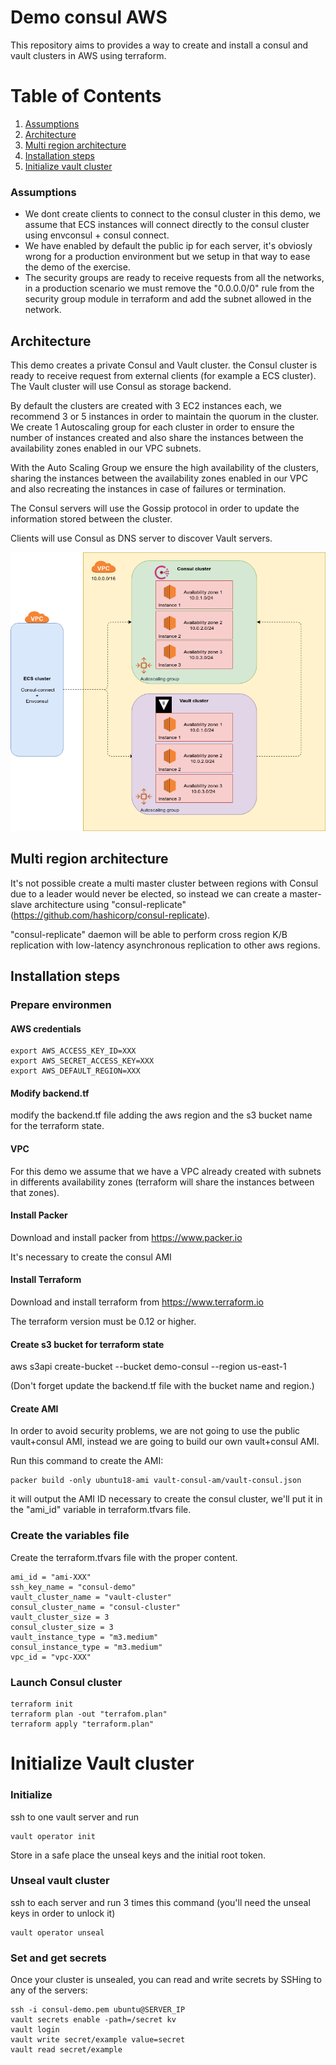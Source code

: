 # Demo consul AWS

This repository aims to provides a way to create and install a consul and vault clusters in AWS using terraform.

# Table of Contents
1. [Assumptions](#Assumptions)
2. [Architecture](#architecture)
3. [Multi region architecture](#multi-region-architecture)
4. [Installation steps](#installation-steps)
5. [Initialize vault cluster](#initialize-vault-cluster
)


### Assumptions

* We dont create clients to connect to the consul cluster in this demo, we assume that ECS instances will connect directly to the consul cluster using envconsul + consul connect.
* We have enabled by default the public ip for each server, it's obviosly wrong for a production environment but we setup in that way to ease the demo of the exercise.
* The security groups are ready to receive requests from all the networks, in a production scenario we must remove the "0.0.0.0/0" rule from the security group module in terraform and add the subnet allowed 
in the network.

## Architecture

This demo creates a private Consul and Vault cluster. the Consul cluster is ready to receive request from external clients (for example a ECS cluster).
The Vault cluster will use Consul as storage backend. 

By default the clusters are created with 3 EC2 instances each, we recommend 3 or 5 instances in order to maintain the quorum in the cluster. We create 1 Autoscaling group
for each cluster in order to ensure the number of instances created and also share the instances between the availability zones enabled in our VPC subnets.

With the Auto Scaling Group we ensure the high availability of the clusters, sharing the instances between the availability zones enabled in our VPC and also recreating the 
instances in case of failures or termination.

The Consul servers will use the Gossip protocol in order to update the information stored between the cluster.

Clients will use Consul as DNS server to discover Vault servers.

![Schema](.docs/arch.png)

## Multi region architecture

It's not possible create a multi master cluster between regions with Consul due to a leader would never be elected, so instead we can create a master-slave architecture using "consul-replicate" (https://github.com/hashicorp/consul-replicate).

"consul-replicate" daemon will be able to perform cross region K/B replication with low-latency asynchronous replication to other aws regions.

## Installation steps



### Prepare environmen

#### AWS credentials

```
export AWS_ACCESS_KEY_ID=XXX
export AWS_SECRET_ACCESS_KEY=XXX
export AWS_DEFAULT_REGION=XXX

```

#### Modify backend.tf

modify the backend.tf file adding the aws region and the s3 bucket name for the terraform state.

#### VPC

For this demo we assume that we have a VPC already created with subnets in differents availability zones (terraform will share the instances between that zones).

#### Install Packer

Download and install packer from https://www.packer.io

It's necessary to create the consul AMI

#### Install Terraform

Download and install terraform from https://www.terraform.io

The terraform version must be 0.12 or higher.


#### Create s3 bucket for terraform state

aws s3api create-bucket --bucket demo-consul --region us-east-1

(Don't forget update the backend.tf file with the bucket name and region.)

#### Create AMI

In order to avoid security problems, we are not going to use the public vault+consul AMI, instead we are going to build our own vault+consul AMI.

Run this command to create the AMI:

```
packer build -only ubuntu18-ami vault-consul-am/vault-consul.json
```

it will output the AMI ID necessary to create the consul cluster, we'll put it in the "ami_id" variable in terraform.tfvars file.

### Create the variables file

Create the terraform.tfvars file with the proper content.

```
ami_id = "ami-XXX"
ssh_key_name = "consul-demo"
vault_cluster_name = "vault-cluster"
consul_cluster_name = "consul-cluster"
vault_cluster_size = 3
consul_cluster_size = 3
vault_instance_type = "m3.medium"
consul_instance_type = "m3.medium"
vpc_id = "vpc-XXX"
```

### Launch Consul cluster


```
terraform init
terraform plan -out "terrafom.plan"
terraform apply "terraform.plan"
```

# Initialize Vault cluster

### Initialize
ssh to one vault server and run
```
vault operator init
```

Store in a safe place the unseal keys and the initial root token.

### Unseal vault cluster

ssh to each server and run 3 times this command (you'll need the unseal keys in order to unlock it)

```
vault operator unseal
```

### Set and get secrets
Once your cluster is unsealed, you can read and write secrets by SSHing to any of the servers:
```
ssh -i consul-demo.pem ubuntu@SERVER_IP
vault secrets enable -path=/secret kv
vault login
vault write secret/example value=secret
vault read secret/example
```

